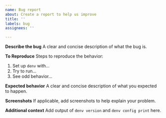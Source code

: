 ```yaml
---
name: Bug report
about: Create a report to help us improve
title: ''
labels: bug
assignees: ''

---
```


**Describe the bug**
A clear and concise description of what the bug is.

**To Reproduce**
Steps to reproduce the behavior:
1. Set up `denv` with...
2. Try to run...
3. See odd behavior...

**Expected behavior**
A clear and concise description of what you expected to happen.

**Screenshots**
If applicable, add screenshots to help explain your problem.

**Additional context**
Add output of `denv version` and `denv config print` here.
